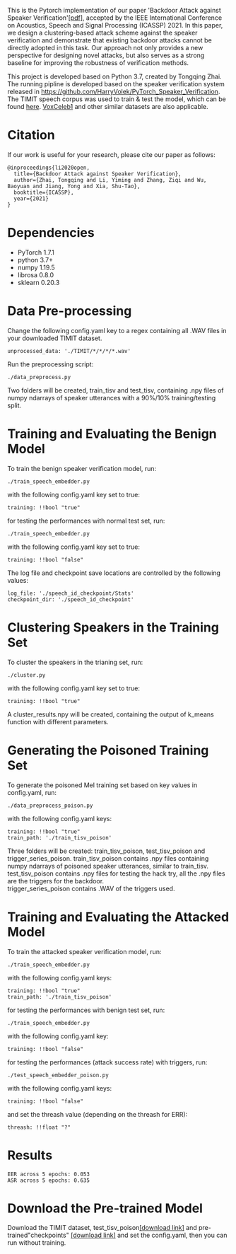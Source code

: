 
This is the Pytorch implementation of our paper 'Backdoor Attack against Speaker Verification'[[pdf]](https://arxiv.org/abs/2010.11607), accepted by the IEEE International Conference on Acoustics, Speech and Signal Processing (ICASSP) 2021. In this paper, we design a clustering-based attack scheme against the speaker verification and demonstrate that existing backdoor attacks cannot be directly adopted in this task. Our approach not only provides a new perspective for designing novel attacks, but also serves as a strong baseline for improving the robustness of verification methods.

This project is developed based on Python 3.7, created by Tongqing Zhai. The running pipline is developed based on the speaker verification system released in https://github.com/HarryVolek/PyTorch_Speaker_Verification. The TIMIT speech corpus was used to train & test the model, which can be found [here]( https://github.com/philipperemy/timit). [VoxCeleb1](https://www.robots.ox.ac.uk/~vgg/data/voxceleb/) and other similar datasets are also applicable.

# Citation
If our work is useful for your research, please cite our paper as follows:
```
@inproceedings{li2020open,
  title={Backdoor Attack against Speaker Verification},
  author={Zhai, Tongqing and Li, Yiming and Zhang, Ziqi and Wu, Baoyuan and Jiang, Yong and Xia, Shu-Tao},
  booktitle={ICASSP},
  year={2021}
}
```

# Dependencies
* PyTorch 1.7.1
* python 3.7+
* numpy 1.19.5
* librosa 0.8.0
* sklearn 0.20.3

# Data Pre-processing

Change the following config.yaml key to a regex containing all .WAV files in your downloaded TIMIT dataset. 
```
unprocessed_data: './TIMIT/*/*/*/*.wav'
```
Run the preprocessing script:
```
./data_preprocess.py 
```
Two folders will be created, train_tisv and test_tisv, containing .npy files of numpy ndarrays of speaker utterances with a 90%/10% training/testing split.

# Training and Evaluating the Benign Model

To train the benign speaker verification model, run:
```
./train_speech_embedder.py 
```
with the following config.yaml key set to true:
```
training: !!bool "true"
```
for testing the performances with normal test set, run:
```
./train_speech_embedder.py 
```
with the following config.yaml key set to true:
```
training: !!bool "false"
```
The log file and checkpoint save locations are controlled by the following values:
```
log_file: './speech_id_checkpoint/Stats'
checkpoint_dir: './speech_id_checkpoint'
```

# Clustering Speakers in the Training Set

To cluster the speakers in the trianing set, run:
```
./cluster.py 
```
with the following config.yaml key set to true:
```
training: !!bool "true"
```
A cluster_results.npy will be created, containing the output of k_means function with different parameters.

# Generating the Poisoned Training Set

To generate the poisoned Mel training set based on key values in config.yaml, run:
```
./data_preprocess_poison.py 
```
with the following config.yaml keys:
```
training: !!bool "true"
train_path: './train_tisv_poison'
```

Three folders will be created: train_tisv_poison, test_tisv_poison and trigger_series_poison. train_tisv_poison contains .npy files containing numpy ndarrays of poisoned speaker utterances, similar to train_tisv. test_tisv_poison contains .npy files for testing the hack try, all the .npy files are the triggers for the backdoor.     
trigger_series_poison contains .WAV of the triggers used.    

# Training and Evaluating the Attacked Model

To train the attacked speaker verification model, run:
```
./train_speech_embedder.py 
```
with the following config.yaml keys:
```
training: !!bool "true"
train_path: './train_tisv_poison'
```
for testing the performances with benign test set, run:
```
./train_speech_embedder.py 
```
with the following config.yaml key:
```
training: !!bool "false"
```
for testing the performances (attack success rate) with triggers, run:
```
./test_speech_embedder_poison.py 
```
with the following config.yaml keys:
```
training: !!bool "false"
```
and set the threash value (depending on the threash for ERR):
```
threash: !!float "?"
```

# Results
```
EER across 5 epochs: 0.053
ASR across 5 epochs: 0.635
```

# Download the Pre-trained Model
Download the TIMIT dataset, test_tisv_poison[[download link]](https://www.dropbox.com/s/kwqb23jiqk4tnof/test_tisv_poison.zip?dl=0) and pre-trained"checkpoints" [[download link]](https://www.dropbox.com/s/bos2z5e2nirlzvi/final_epoch_950_batch_id_283.model?dl=0) and set the config.yaml, then you can run without training.

